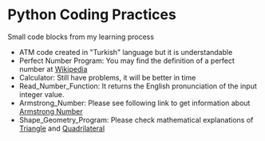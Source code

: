 # Python Coding Practices
Small code blocks from my learning process

- ATM code created in "Turkish" language but it is understandable
- Perfect Number Program: You may find the definition of a perfect number at [Wikipedia](https://en.wikipedia.org/wiki/Perfect_number)
- Calculator: Still have problems, it will be better in time
- Read_Number_Function: It returns the English pronunciation of the input integer value.
- Armstrong_Number: Please see following link to get information about [Armstrong Number](https://www.quora.com/What-is-an-Armstrong-number)
- Shape_Geometry_Program: Please check mathematical explanations of [Triangle](https://tutorme.com/blog/post/triangle-rules/) and [Quadrilateral](https://e-gmat.com/blogs/quadrilateral-properties-formulas-rectangle-square-parallelogram-rhombus-trapezium-trapezoid/)

